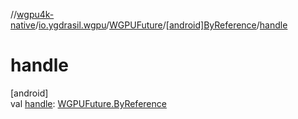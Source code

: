 //[wgpu4k-native](../../../../index.md)/[io.ygdrasil.wgpu](../../index.md)/[WGPUFuture](../index.md)/[[android]ByReference](index.md)/[handle](handle.md)

# handle

[android]\
val [handle](handle.md): [WGPUFuture.ByReference](../../../io.ygdrasil.wgpu.android/-w-g-p-u-future/-by-reference/index.md)